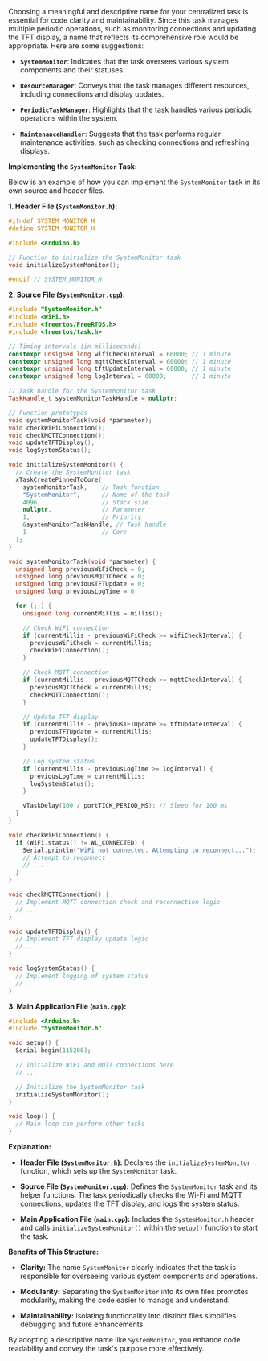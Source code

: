 Choosing a meaningful and descriptive name for your centralized task is essential for code clarity and maintainability. Since this task manages multiple periodic operations, such as monitoring connections and updating the TFT display, a name that reflects its comprehensive role would be appropriate. Here are some suggestions:

- **`SystemMonitor`**: Indicates that the task oversees various system components and their statuses.

- **`ResourceManager`**: Conveys that the task manages different resources, including connections and display updates.

- **`PeriodicTaskManager`**: Highlights that the task handles various periodic operations within the system.

- **`MaintenanceHandler`**: Suggests that the task performs regular maintenance activities, such as checking connections and refreshing displays.

**Implementing the `SystemMonitor` Task:**

Below is an example of how you can implement the `SystemMonitor` task in its own source and header files.

**1. Header File (`SystemMonitor.h`):**

```cpp
#ifndef SYSTEM_MONITOR_H
#define SYSTEM_MONITOR_H

#include <Arduino.h>

// Function to initialize the SystemMonitor task
void initializeSystemMonitor();

#endif // SYSTEM_MONITOR_H
```

**2. Source File (`SystemMonitor.cpp`):**

```cpp
#include "SystemMonitor.h"
#include <WiFi.h>
#include <freertos/FreeRTOS.h>
#include <freertos/task.h>

// Timing intervals (in milliseconds)
constexpr unsigned long wifiCheckInterval = 60000; // 1 minute
constexpr unsigned long mqttCheckInterval = 60000; // 1 minute
constexpr unsigned long tftUpdateInterval = 60000; // 1 minute
constexpr unsigned long logInterval = 60000;       // 1 minute

// Task handle for the SystemMonitor task
TaskHandle_t systemMonitorTaskHandle = nullptr;

// Function prototypes
void systemMonitorTask(void *parameter);
void checkWiFiConnection();
void checkMQTTConnection();
void updateTFTDisplay();
void logSystemStatus();

void initializeSystemMonitor() {
  // Create the SystemMonitor task
  xTaskCreatePinnedToCore(
    systemMonitorTask,    // Task function
    "SystemMonitor",      // Name of the task
    4096,                 // Stack size
    nullptr,              // Parameter
    1,                    // Priority
    &systemMonitorTaskHandle, // Task handle
    1                     // Core
  );
}

void systemMonitorTask(void *parameter) {
  unsigned long previousWiFiCheck = 0;
  unsigned long previousMQTTCheck = 0;
  unsigned long previousTFTUpdate = 0;
  unsigned long previousLogTime = 0;

  for (;;) {
    unsigned long currentMillis = millis();

    // Check WiFi connection
    if (currentMillis - previousWiFiCheck >= wifiCheckInterval) {
      previousWiFiCheck = currentMillis;
      checkWiFiConnection();
    }

    // Check MQTT connection
    if (currentMillis - previousMQTTCheck >= mqttCheckInterval) {
      previousMQTTCheck = currentMillis;
      checkMQTTConnection();
    }

    // Update TFT display
    if (currentMillis - previousTFTUpdate >= tftUpdateInterval) {
      previousTFTUpdate = currentMillis;
      updateTFTDisplay();
    }

    // Log system status
    if (currentMillis - previousLogTime >= logInterval) {
      previousLogTime = currentMillis;
      logSystemStatus();
    }

    vTaskDelay(100 / portTICK_PERIOD_MS); // Sleep for 100 ms
  }
}

void checkWiFiConnection() {
  if (WiFi.status() != WL_CONNECTED) {
    Serial.println("WiFi not connected. Attempting to reconnect...");
    // Attempt to reconnect
    // ...
  }
}

void checkMQTTConnection() {
  // Implement MQTT connection check and reconnection logic
  // ...
}

void updateTFTDisplay() {
  // Implement TFT display update logic
  // ...
}

void logSystemStatus() {
  // Implement logging of system status
  // ...
}
```

**3. Main Application File (`main.cpp`):**

```cpp
#include <Arduino.h>
#include "SystemMonitor.h"

void setup() {
  Serial.begin(115200);

  // Initialize WiFi and MQTT connections here
  // ...

  // Initialize the SystemMonitor task
  initializeSystemMonitor();
}

void loop() {
  // Main loop can perform other tasks
}
```

**Explanation:**

- **Header File (`SystemMonitor.h`):** Declares the `initializeSystemMonitor` function, which sets up the `SystemMonitor` task.

- **Source File (`SystemMonitor.cpp`):** Defines the `SystemMonitor` task and its helper functions. The task periodically checks the Wi-Fi and MQTT connections, updates the TFT display, and logs the system status.

- **Main Application File (`main.cpp`):** Includes the `SystemMonitor.h` header and calls `initializeSystemMonitor()` within the `setup()` function to start the task.

**Benefits of This Structure:**

- **Clarity:** The name `SystemMonitor` clearly indicates that the task is responsible for overseeing various system components and operations.

- **Modularity:** Separating the `SystemMonitor` into its own files promotes modularity, making the code easier to manage and understand.

- **Maintainability:** Isolating functionality into distinct files simplifies debugging and future enhancements.

By adopting a descriptive name like `SystemMonitor`, you enhance code readability and convey the task's purpose more effectively. 